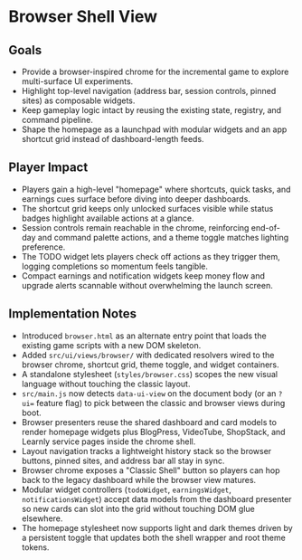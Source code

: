 # Browser Shell View

## Goals
- Provide a browser-inspired chrome for the incremental game to explore multi-surface UI experiments.
- Highlight top-level navigation (address bar, session controls, pinned sites) as composable widgets.
- Keep gameplay logic intact by reusing the existing state, registry, and command pipeline.
- Shape the homepage as a launchpad with modular widgets and an app shortcut grid instead of dashboard-length feeds.

## Player Impact
- Players gain a high-level "homepage" where shortcuts, quick tasks, and earnings cues surface before diving into deeper dashboards.
- The shortcut grid keeps only unlocked surfaces visible while status badges highlight available actions at a glance.
- Session controls remain reachable in the chrome, reinforcing end-of-day and command palette actions, and a theme toggle matches lighting preference.
- The TODO widget lets players check off actions as they trigger them, logging completions so momentum feels tangible.
- Compact earnings and notification widgets keep money flow and upgrade alerts scannable without overwhelming the launch screen.

## Implementation Notes
- Introduced `browser.html` as an alternate entry point that loads the existing game scripts with a new DOM skeleton.
- Added `src/ui/views/browser/` with dedicated resolvers wired to the browser chrome, shortcut grid, theme toggle, and widget containers.
- A standalone stylesheet (`styles/browser.css`) scopes the new visual language without touching the classic layout.
- `src/main.js` now detects `data-ui-view` on the document body (or an `?ui=` feature flag) to pick between the classic and browser views during boot.
- Browser presenters reuse the shared dashboard and card models to render homepage widgets plus BlogPress, VideoTube, ShopStack, and Learnly service pages inside the chrome shell.
- Layout navigation tracks a lightweight history stack so the browser buttons, pinned sites, and address bar all stay in sync.
- Browser chrome exposes a "Classic Shell" button so players can hop back to the legacy dashboard while the browser view matures.
- Modular widget controllers (`todoWidget`, `earningsWidget`, `notificationsWidget`) accept data models from the dashboard presenter so new cards can slot into the grid without touching DOM glue elsewhere.
- The homepage stylesheet now supports light and dark themes driven by a persistent toggle that updates both the shell wrapper and root theme tokens.

